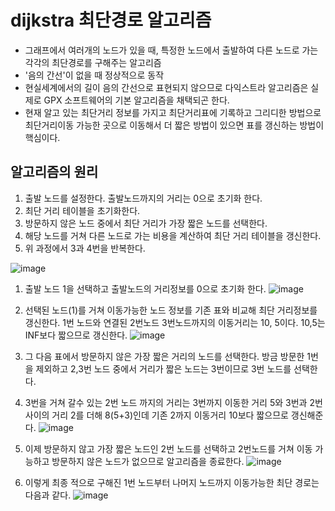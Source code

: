 # dijkstra 최단경로 알고리즘
* 그래프에서 여러개의 노드가 있을 때, 특정한 노드에서 출발하여 다른 노드로 가는 각각의 최단경로를 구해주는 알고리즘
* '음의 간선'이 없을 때 정상적으로 동작
* 현실세계에서의 길이 음의 간선으로 표현되지 않으므로 다익스트라 알고리즘은 실제로 GPX 소프트웨어의 기본 알고리즘을 채택되곤 한다.
* 현재 알고 있는 최단거리 정보를 가지고 최단거리표에 기록하고 그리디한 방법으로 최단거리이동 가능한 곳으로 이동해서 더 짧은 방법이 있으면 표를 갱신하는 방법이 핵심이다.

## 알고리즘의 원리
1. 출발 노드를 설정한다. 출발노드까지의 거리는 0으로 초기화 한다.
2. 최단 거리 테이블을 초기화한다.
3. 방문하지 않은 노드 중에서 최단 거리가 가장 짧은 노드를 선택한다.
4. 해당 노드를 거쳐 다른 노드로 가는 비용을 계산하여 최단 거리 테이블을 갱신한다.
5. 위 과정에서 3과 4번을 반복한다.


![image](https://user-images.githubusercontent.com/76929823/131433159-689fe274-a431-4245-9312-c940bd7c9fae.png)



1. 출발 노드 1을 선택하고  출발노드의 거리정보를 0으로 초기화 한다.
![image](https://user-images.githubusercontent.com/76929823/131433436-52c8bdb3-0b2a-4d2e-a21c-75b94d25bcda.png)

2. 선택된 노드(1)를 거쳐 이동가능한 노드 정보를 기존 표와 비교해 최단 거리정보를 갱신한다. 1번 노드와 연결된 2번노드 3번노드까지의 이동거리는 10, 5이다. 10,5는 INF보다 짧으므로 갱신한다.
![image](https://user-images.githubusercontent.com/76929823/131433592-13270257-a62f-4b89-a318-327d6cda78c9.png)

3. 그 다음 표에서 방문하지 않은 가장 짧은 거리의 노드를 선택한다. 방금 방문한 1번을 제외하고 2,3번 노드 중에서 거리가 짧은 노드는 3번이므로 3번 노드를 선택한다.


4. 3번을 거쳐 갈수 있는 2번 노드 까지의 거리는 3번까지 이동한 거리 5와 3번과 2번 사이의 거리 2를 더해 8(5+3)인데 기존 2까지 이동거리 10보다 짧으므로 갱신해준다.
![image](https://user-images.githubusercontent.com/76929823/131434024-5738b388-ca76-4d15-8dc1-00440acf0a99.png)

5. 이제 방문하지 않고 가장 짧은 노드인 2번 노드를 선택하고 2번노드를 거쳐 이동 가능하고 방문하지 않은 노드가 없으므로 알고리즘을 종료한다.
![image](https://user-images.githubusercontent.com/76929823/131434227-a211cdcc-f1dc-46a2-8518-261535e98e8f.png)


6. 이렇게 최종 적으로 구해진 1번 노드부터 나머지 노드까지 이동가능한 최단 경로는 다음과 같다.
![image](https://user-images.githubusercontent.com/76929823/131434180-81cab8f8-03a7-40ea-b121-b3c52b768215.png)
